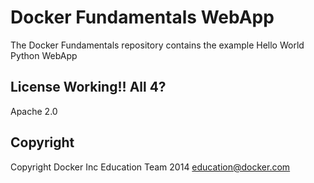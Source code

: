 Docker Fundamentals WebApp
==========================

The Docker Fundamentals repository contains the example Hello World Python WebApp

## License Working!! All 4?

Apache 2.0

## Copyright

Copyright Docker Inc Education Team 2014 <education@docker.com>
